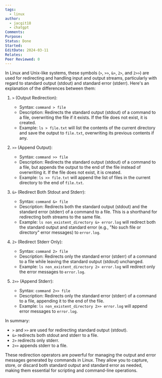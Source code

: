 ```yaml
---
tags:
  - linux
author:
  - jacgit18
  - chatgpt
Comments: 
Purpose: 
Status: Done
Started: 
EditDate: 2024-03-11
Relates: 
Peer Reviewed: 0
---
```

In Linux and Unix-like systems, these symbols (`>`, `>>`, `&>`, `2>`, and `2>>`) are used for redirecting and handling input and output streams, particularly with regard to standard output (stdout) and standard error (stderr). Here's an explanation of the differences between them:

1. `>` (Output Redirection):
   - Syntax: `command > file`
   - Description: Redirects the standard output (stdout) of a command to a file, overwriting the file if it exists. If the file does not exist, it is created.
   - Example: `ls > file.txt` will list the contents of the current directory and save the output to `file.txt`, overwriting its previous contents if any.

2. `>>` (Append Output):
   - Syntax: `command >> file`
   - Description: Redirects the standard output (stdout) of a command to a file, but appends the output to the end of the file instead of overwriting it. If the file does not exist, it is created.
   - Example: `ls >> file.txt` will append the list of files in the current directory to the end of `file.txt`.

3. `&>` (Redirect Both Stdout and Stderr):
   - Syntax: `command &> file`
   - Description: Redirects both the standard output (stdout) and the standard error (stderr) of a command to a file. This is a shorthand for redirecting both streams to the same file.
   - Example: `ls non_existent_directory &> error.log` will redirect both the standard output and standard error (e.g., "No such file or directory" error messages) to `error.log`.

4. `2>` (Redirect Stderr Only):
   - Syntax: `command 2> file`
   - Description: Redirects only the standard error (stderr) of a command to a file while leaving the standard output (stdout) unchanged.
   - Example: `ls non_existent_directory 2> error.log` will redirect only the error messages to `error.log`.

5. `2>>` (Append Stderr):
   - Syntax: `command 2>> file`
   - Description: Redirects only the standard error (stderr) of a command to a file, appending it to the end of the file.
   - Example: `ls non_existent_directory 2>> error.log` will append error messages to `error.log`.

In summary:

- `>` and `>>` are used for redirecting standard output (stdout).
- `&>` redirects both stdout and stderr to a file.
- `2>` redirects only stderr.
- `2>>` appends stderr to a file.

These redirection operators are powerful for managing the output and error messages generated by commands in Linux. They allow you to capture, store, or discard both standard output and standard error as needed, making them essential for scripting and command-line operations.